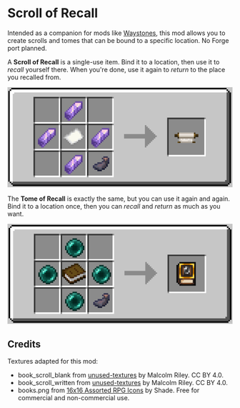 # Scroll of Recall

Intended as a companion for mods like [Waystones](https://github.com/TwelveIterationMods/Waystones), this mod allows you to create scrolls and tomes that can be bound to a specific location. No Forge port planned.

A **Scroll of Recall** is a single-use item. Bind it to a location, then use it to *recall* yourself there. When you're done, use it again to *return* to the place you recalled from.

![unbound scroll recipe](/readme/scroll-recipe.png)

The **Tome of Recall** is exactly the same, but you can use it again and again. Bind it to a location once, then you can *recall* and *return* as much as you want.

![unbound tome recipe](/readme/tome-recipe.png)

## Credits

Textures adapted for this mod:

- book_scroll_blank from [unused-textures](https://github.com/malcolmriley/unused-textures) by Malcolm Riley. CC BY 4.0.
- book_scroll_written from [unused-textures](https://github.com/malcolmriley/unused-textures) by Malcolm Riley. CC BY 4.0.
- books.png from [16x16 Assorted RPG Icons](https://merchant-shade.itch.io/16x16-mixed-rpg-icons) by Shade. Free for commercial and non-commercial use.
